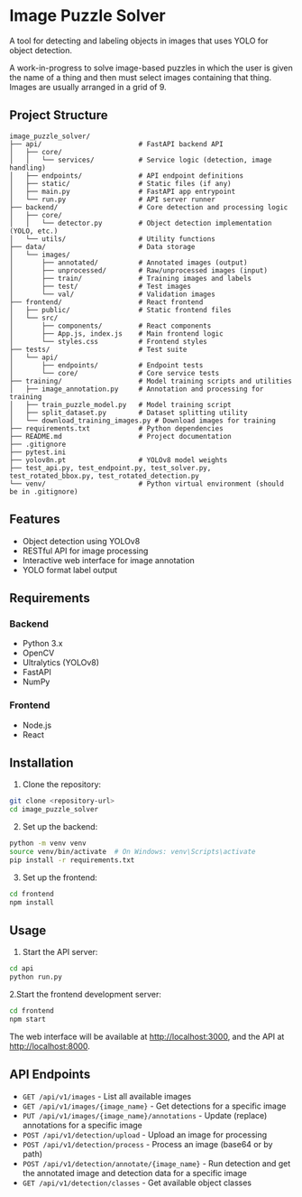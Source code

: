 # Image Puzzle Solver

A tool for detecting and labeling objects in images that uses YOLO for object detection.

A work-in-progress to solve image-based puzzles in which the user is given the name of a thing and then must select images containing that thing. Images are usually arranged in a grid of 9.

## Project Structure

```
image_puzzle_solver/
├── api/                        # FastAPI backend API
│   ├── core/
│   │   └── services/           # Service logic (detection, image handling)
│   ├── endpoints/              # API endpoint definitions
│   ├── static/                 # Static files (if any)
│   ├── main.py                 # FastAPI app entrypoint
│   └── run.py                  # API server runner
├── backend/                    # Core detection and processing logic
│   ├── core/
│   │   └── detector.py         # Object detection implementation (YOLO, etc.)
│   └── utils/                  # Utility functions
├── data/                       # Data storage
│   └── images/
│       ├── annotated/          # Annotated images (output)
│       ├── unprocessed/        # Raw/unprocessed images (input)
│       ├── train/              # Training images and labels
│       ├── test/               # Test images
│       └── val/                # Validation images
├── frontend/                   # React frontend
│   ├── public/                 # Static frontend files
│   └── src/
│       ├── components/         # React components
│       ├── App.js, index.js    # Main frontend logic
│       └── styles.css          # Frontend styles
├── tests/                      # Test suite
│   └── api/
│       ├── endpoints/          # Endpoint tests
│       └── core/               # Core service tests
├── training/                   # Model training scripts and utilities
│   ├── image_annotation.py     # Annotation and processing for training
│   ├── train_puzzle_model.py   # Model training script
│   ├── split_dataset.py        # Dataset splitting utility
│   └── download_training_images.py # Download images for training
├── requirements.txt            # Python dependencies
├── README.md                   # Project documentation
├── .gitignore
├── pytest.ini
├── yolov8n.pt                  # YOLOv8 model weights
├── test_api.py, test_endpoint.py, test_solver.py, test_rotated_bbox.py, test_rotated_detection.py
└── venv/                       # Python virtual environment (should be in .gitignore)
```

## Features

- Object detection using YOLOv8
- RESTful API for image processing
- Interactive web interface for image annotation
- YOLO format label output

## Requirements

### Backend

- Python 3.x
- OpenCV
- Ultralytics (YOLOv8)
- FastAPI
- NumPy

### Frontend

- Node.js
- React

## Installation

1. Clone the repository:

```bash
git clone <repository-url>
cd image_puzzle_solver
```

2. Set up the backend:

```bash
python -m venv venv
source venv/bin/activate  # On Windows: venv\Scripts\activate
pip install -r requirements.txt
```

3. Set up the frontend:

```bash
cd frontend
npm install
```

## Usage

1. Start the API server:

```bash
cd api
python run.py
```

2.Start the frontend development server:

```bash
cd frontend
npm start
```

The web interface will be available at <http://localhost:3000>, and the API at <http://localhost:8000>.

## API Endpoints

- `GET /api/v1/images` - List all available images
- `GET /api/v1/images/{image_name}` - Get detections for a specific image
- `PUT /api/v1/images/{image_name}/annotations` - Update (replace) annotations for a specific image
- `POST /api/v1/detection/upload` - Upload an image for processing
- `POST /api/v1/detection/process` - Process an image (base64 or by path)
- `POST /api/v1/detection/annotate/{image_name}` - Run detection and get the annotated image and detection data for a specific image
- `GET /api/v1/detection/classes` - Get available object classes
